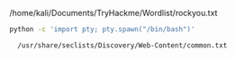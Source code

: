 /home/kali/Documents/TryHackme/Wordlist/rockyou.txt

```bash
python -c 'import pty; pty.spawn("/bin/bash")'
```

      /usr/share/seclists/Discovery/Web-Content/common.txt